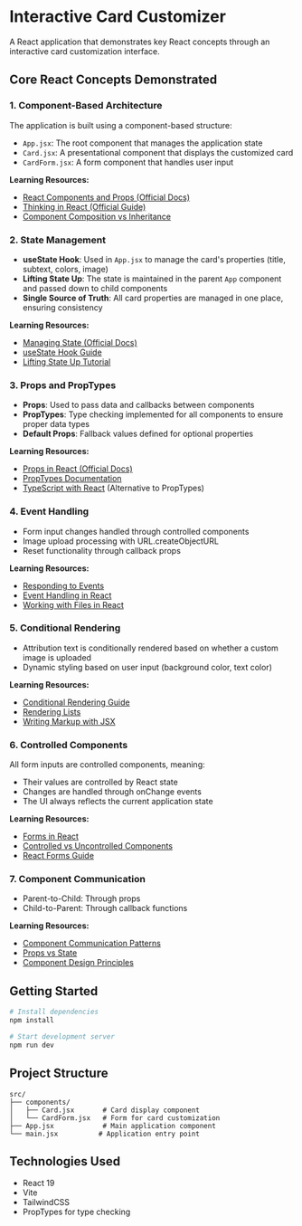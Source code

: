 # Interactive Card Customizer

A React application that demonstrates key React concepts through an interactive card customization interface.

## Core React Concepts Demonstrated

### 1. Component-Based Architecture

The application is built using a component-based structure:

- `App.jsx`: The root component that manages the application state
- `Card.jsx`: A presentational component that displays the customized card
- `CardForm.jsx`: A form component that handles user input

**Learning Resources:**

- [React Components and Props (Official Docs)](https://react.dev/learn/your-first-component)
- [Thinking in React (Official Guide)](https://react.dev/learn/thinking-in-react)
- [Component Composition vs Inheritance](https://react.dev/learn/passing-props-to-a-component)

### 2. State Management

- **useState Hook**: Used in `App.jsx` to manage the card's properties (title, subtext, colors, image)
- **Lifting State Up**: The state is maintained in the parent `App` component and passed down to child components
- **Single Source of Truth**: All card properties are managed in one place, ensuring consistency

**Learning Resources:**

- [Managing State (Official Docs)](https://react.dev/learn/managing-state)
- [useState Hook Guide](https://react.dev/reference/react/useState)
- [Lifting State Up Tutorial](https://react.dev/learn/sharing-state-between-components)

### 3. Props and PropTypes

- **Props**: Used to pass data and callbacks between components
- **PropTypes**: Type checking implemented for all components to ensure proper data types
- **Default Props**: Fallback values defined for optional properties

**Learning Resources:**

- [Props in React (Official Docs)](https://react.dev/learn/passing-props-to-a-component)
- [PropTypes Documentation](https://www.npmjs.com/package/prop-types)
- [TypeScript with React](https://react.dev/learn/typescript) (Alternative to PropTypes)

### 4. Event Handling

- Form input changes handled through controlled components
- Image upload processing with URL.createObjectURL
- Reset functionality through callback props

**Learning Resources:**

- [Responding to Events](https://react.dev/learn/responding-to-events)
- [Event Handling in React](https://react.dev/learn/adding-interactivity)
- [Working with Files in React](https://react.dev/reference/react-dom/components/input#handling-files)

### 5. Conditional Rendering

- Attribution text is conditionally rendered based on whether a custom image is uploaded
- Dynamic styling based on user input (background color, text color)

**Learning Resources:**

- [Conditional Rendering Guide](https://react.dev/learn/conditional-rendering)
- [Rendering Lists](https://react.dev/learn/rendering-lists)
- [Writing Markup with JSX](https://react.dev/learn/writing-markup-with-jsx)

### 6. Controlled Components

All form inputs are controlled components, meaning:

- Their values are controlled by React state
- Changes are handled through onChange events
- The UI always reflects the current application state

**Learning Resources:**

- [Forms in React](https://react.dev/reference/react-dom/components#form-components)
- [Controlled vs Uncontrolled Components](https://react.dev/learn/sharing-state-between-components)
- [React Forms Guide](https://react.dev/learn/adding-interactivity)

### 7. Component Communication

- Parent-to-Child: Through props
- Child-to-Parent: Through callback functions

**Learning Resources:**

- [Component Communication Patterns](https://react.dev/learn/passing-data-deeply-with-context)
- [Props vs State](https://react.dev/learn/choosing-the-state-structure)
- [Component Design Principles](https://react.dev/learn/thinking-in-react)

## Getting Started

```bash
# Install dependencies
npm install

# Start development server
npm run dev
```

## Project Structure

```
src/
├── components/
│   ├── Card.jsx       # Card display component
│   └── CardForm.jsx   # Form for card customization
├── App.jsx            # Main application component
└── main.jsx          # Application entry point
```

## Technologies Used

- React 19
- Vite
- TailwindCSS
- PropTypes for type checking
